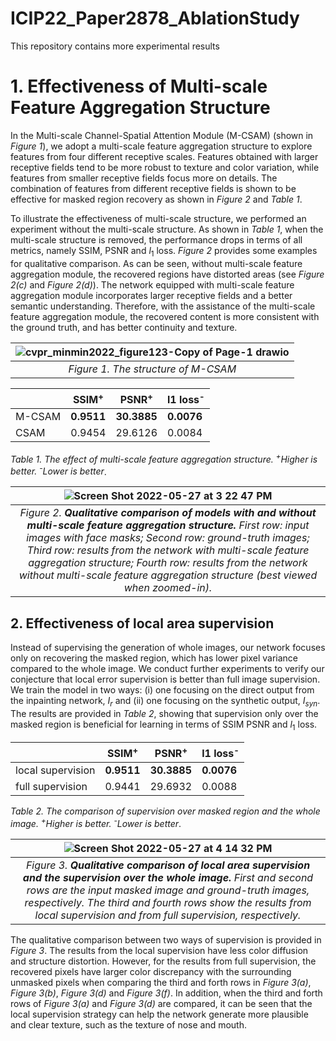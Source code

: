 # ICIP22_Paper2878_AblationStudy
This repository contains more experimental results

# 1. Effectiveness of Multi-scale Feature Aggregation Structure
In the Multi-scale Channel-Spatial Attention Module (M-CSAM) (shown in *Figure 1*), we adopt a multi-scale feature aggregation structure to explore features from four different receptive scales. Features obtained with larger receptive fields tend to be more robust to texture and color variation, while features from smaller receptive fields focus more on details. The combination of features from different receptive fields is shown to be effective for masked region recovery as shown in *Figure 2* and *Table 1*.

To illustrate the effectiveness of multi-scale structure, we performed an experiment without the multi-scale structure. As shown in *Table 1*, when the multi-scale structure is removed, the performance drops in terms of all metrics, namely SSIM, PSNR and $l_1$ loss. *Figure 2* provides some examples for qualitative comparison. As can be seen, without multi-scale feature aggregation module, the recovered regions have distorted areas (see *Figure 2(c)* and *Figure 2(d)*). The network equipped with multi-scale feature aggregation module incorporates larger receptive fields and a better semantic understanding. Therefore, with the assistance of the multi-scale feature aggregation module, the recovered content is more consistent with the ground truth, and has better continuity and texture.

| ![cvpr_minmin2022_figure123-Copy of Page-1 drawio](https://user-images.githubusercontent.com/63827451/170769286-01d65104-f24b-489a-8b15-1c7d4efc22b3.png) |
|:--:|
| *Figure 1. The structure of M-CSAM* |



| | SSIM<sup>+</sup> | PSNR<sup>+</sup> | l1 loss<sup>-</sup> | 
| ---------------- | ---------------- | ---------------- | ---------------- |
| M-CSAM | **0.9511** | **30.3885** | **0.0076** |
| CSAM | 0.9454 | 29.6126 | 0.0084 |

*Table 1. The effect of multi-scale feature aggregation structure. <sup>+</sup>Higher is better. <sup>-</sup>Lower is better*.


| ![Screen Shot 2022-05-27 at 3 22 47 PM](https://user-images.githubusercontent.com/63827451/170777078-a82a38c0-93a7-4c78-b170-0da483947433.png) |
|:--:|
| *Figure 2. **Qualitative comparison of models with and without multi-scale feature aggregation structure.** First row: input images with face masks; Second row: ground-truth images; Third row: results from the network with multi-scale feature aggregation structure; Fourth row: results from the network without multi-scale feature aggregation structure (best viewed when zoomed-in).* |



## 2. Effectiveness of local area supervision 
Instead of supervising the generation of whole images, our network focuses only on recovering the masked region, which has lower pixel variance compared to the whole image. We conduct further experiments to verify our conjecture that local error supervision is better than full image supervision. We train the model in two ways: (i) one focusing on the direct output from the inpainting network, $I_r$ and (ii) one focusing on the synthetic output, $I_{syn}$. The results are provided in *Table 2*, showing that supervision only over the masked region is beneficial for learning in terms of SSIM PSNR and $l_1$ loss. 

| | SSIM<sup>+</sup> | PSNR<sup>+</sup> | l1 loss<sup>-</sup> | 
| ---------------- | ---------------- | ---------------- | ---------------- |
| local supervision | **0.9511** | **30.3885** | **0.0076** |
| full supervision | 0.9441 | 29.6932 | 0.0088 |

*Table 2. The comparison of supervision over masked region and the whole image.  <sup>+</sup>Higher is better. <sup>-</sup>Lower is better*.


| ![Screen Shot 2022-05-27 at 4 14 32 PM](https://user-images.githubusercontent.com/63827451/170783409-a7b2e2aa-9f53-4fdb-8206-8b800d32c3af.png) |
|:--:|
| *Figure 3. **Qualitative comparison of local area supervision and the supervision over the whole image.** First and second rows are the input masked image and ground-truth images, respectively. The third and fourth rows show the results from local supervision and from full supervision, respectively.* |


The qualitative comparison between two ways of supervision is provided in *Figure 3*. The results from the local supervision have less color diffusion and structure distortion. However, for the results from full supervision, the recovered pixels have larger color discrepancy with the surrounding unmasked pixels when comparing the third and forth rows in *Figure 3(a)*, *Figure 3(b)*, *Figure 3(d)* and *Figure 3(f)*. In addition, when the third and forth rows of *Figure 3(a)* and *Figure 3(d)* are compared, it can be seen that the local supervision strategy can help the network generate more plausible and clear texture, such as the texture of nose and mouth.


